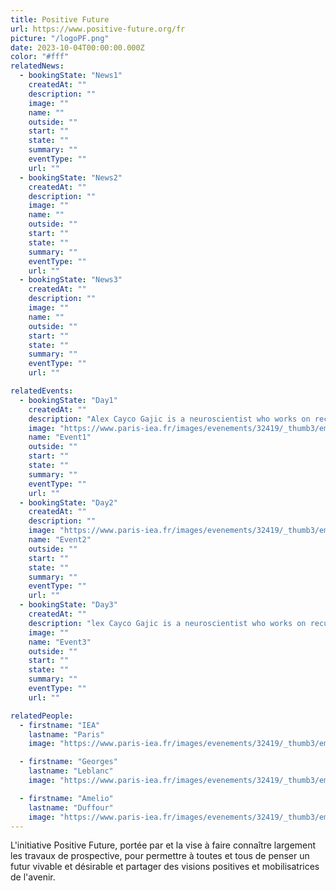 ```yaml
---
title: Positive Future
url: https://www.positive-future.org/fr
picture: "/logoPF.png"
date: 2023-10-04T00:00:00.000Z
color: "#fff"
relatedNews:
  - bookingState: "News1"
    createdAt: ""
    description: ""
    image: ""
    name: ""
    outside: ""
    start: ""
    state: ""
    summary: ""
    eventType: ""
    url: ""
  - bookingState: "News2"
    createdAt: ""
    description: ""
    image: ""
    name: ""
    outside: ""
    start: ""
    state: ""
    summary: ""
    eventType: ""
    url: ""
  - bookingState: "News3"
    createdAt: ""
    description: ""
    image: ""
    name: ""
    outside: ""
    start: ""
    state: ""
    summary: ""
    eventType: ""
    url: ""

relatedEvents:
  - bookingState: "Day1"
    createdAt: ""
    description: "Alex Cayco Gajic is a neuroscientist who works on recurrent neural networks"
    image: "https://www.paris-iea.fr/images/evenements/32419/_thumb3/emily-morter-8xaa0f9yqne-unsplash.jpg"
    name: "Event1"
    outside: ""
    start: ""
    state: ""
    summary: ""
    eventType: ""
    url: ""
  - bookingState: "Day2"
    createdAt: ""
    description: ""
    image: "https://www.paris-iea.fr/images/evenements/32419/_thumb3/emily-morter-8xaa0f9yqne-unsplash.jpg"
    name: "Event2"
    outside: ""
    start: ""
    state: ""
    summary: ""
    eventType: ""
    url: ""
  - bookingState: "Day3"
    createdAt: ""
    description: "lex Cayco Gajic is a neuroscientist who works on recurrent neural networks"
    image: ""
    name: "Event3"
    outside: ""
    start: ""
    state: ""
    summary: ""
    eventType: ""
    url: ""

relatedPeople:
  - firstname: "IEA"
    lastname: "Paris"
    image: "https://www.paris-iea.fr/images/evenements/32419/_thumb3/emily-morter-8xaa0f9yqne-unsplash.jpg"

  - firstname: "Georges"
    lastname: "Leblanc"
    image: "https://www.paris-iea.fr/images/evenements/32419/_thumb3/emily-morter-8xaa0f9yqne-unsplash.jpg"

  - firstname: "Amelio"
    lastname: "Duffour"
    image: "https://www.paris-iea.fr/images/evenements/32419/_thumb3/emily-morter-8xaa0f9yqne-unsplash.jpg"
---
```


L'initiative Positive Future, portée par et la vise à faire connaître largement les travaux de prospective, pour permettre à toutes et tous de penser un futur vivable et désirable et partager des visions positives et mobilisatrices de l'avenir.
